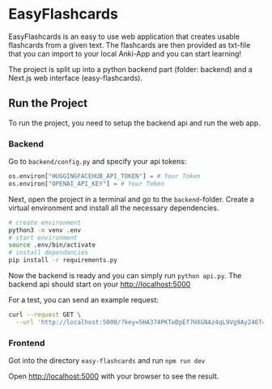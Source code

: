 # EasyFlashcards

EasyFlashcards is an easy to use web application that creates usable flashcards from a given text. The flashcards are then provided as txt-file that you can import to your local Anki-App and you can start learning!

The project is split up into a python backend part (folder: backend) and a Next.js web interface (easy-flashcards).

## Run the Project

To run the project, you need to setup the backend api and run the web app.

### Backend

Go to ``backend/config.py`` and specify your api tokens:

```python
os.environ["HUGGINGFACEHUB_API_TOKEN"] = # Your Token
os.environ["OPENAI_API_KEY"] = # Your Token
```

Next, open the project in a terminal and go to the ``backend``-folder. 
Create a virtual environment and install all the necessary dependencies.

```bash
# create environment
python3 -m venv .env
# start environment
source .env/bin/activate
# install dependancies
pip install -r requirements.py
```

Now the backend is ready and you can simply run ``python api.py``. The backend api should start on your [http://localhost:5000](http://localhost:5000)

For a test, you can send an example request:

```bash
curl --request GET \
  --url 'http://localhost:5000/?key=5HA374PKTeDpEf7HXGNAz4qL9Vg9Ay246T4r25qY&text=A%20flashcard%20or%20flash%20card%20(also%20known%20as%20an%20index%20card)%20is%20a%20card%20bearing%20information%20on%20both%20sides%2C%20which%20is%20intended%20to%20be%20used%20as%20an%20aid%20in%20memorization.'
```

### Frontend

Got into the directory ``easy-flashcards`` and run ```npm run dev```

Open [http://localhost:5000](http://localhost:5000) with your browser to see the result.

